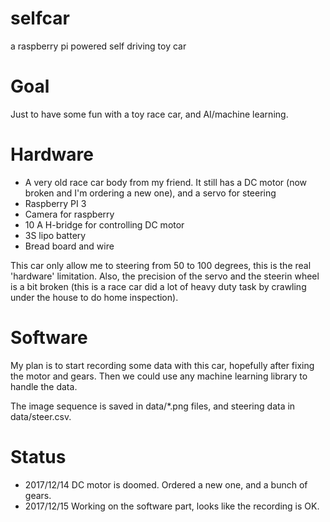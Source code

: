 # selfcar
a raspberry pi powered self driving toy car

Goal
======

Just to have some fun with a toy race car, and AI/machine learning.

Hardware
========

- A very old race car body from my friend. It still has a DC motor (now broken and I'm ordering a new one), and a servo for steering
- Raspberry PI 3
- Camera for raspberry
- 10 A H-bridge for controlling DC motor
- 3S lipo battery
- Bread board and wire

This car only allow me to steering from 50 to 100 degrees, this is the real 'hardware' limitation. Also, the precision of the servo and the steerin wheel is a bit broken (this is a race car did a lot of heavy duty task by crawling under the house to do home inspection).

Software
========

My plan is to start recording some data with this car, hopefully after fixing the motor and gears. Then we could use any machine learning library to handle the data.

The image sequence is saved in data/*.png files, and steering data in data/steer.csv.

Status
======

- 2017/12/14 DC motor is doomed. Ordered a new one, and a bunch of gears.
- 2017/12/15 Working on the software part, looks like the recording is OK.
